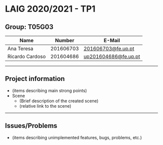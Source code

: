 # LAIG 2020/2021 - TP1

## Group: T05G03

| Name             | Number    | E-Mail                |
| ---------------- | --------- | --------------------- |
| Ana Teresa       | 201606703 | 201606703@fe.up.pt    |
| Ricardo Cardoso  | 201604686 | up201604686@fe.up.pt  |

----
## Project information

- (items describing main strong points)
- Scene
  - (Brief description of the created scene)
  - (relative link to the scene)
----
## Issues/Problems

- (items describing unimplemented features, bugs, problems, etc.)
